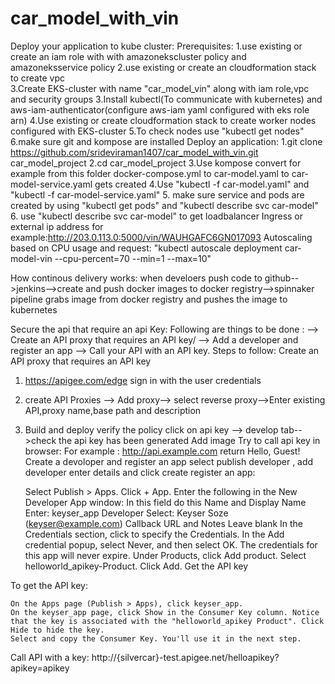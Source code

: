 # car_model_with_vin

Deploy your application to kube cluster:
Prerequisites:
1.use existing or create an iam role with with amazonekscluster policy and amazoneksservice policy
2.use existing or create an cloudformation stack to create vpc  
3.Create EKS-cluster with name "car_model_vin" along with iam role,vpc and security groups
3.Install kubectl(To communicate with kubernetes) and aws-iam-authenticator(configure aws-iam yaml configured with eks role arn)
4.Use existing or create cloudformation stack to create worker nodes configured with EKS-cluster 
5.To check nodes use "kubectl get nodes"
6.make sure git and kompose are installed
Deploy an application:
1.git clone https://github.com/srideviraman1407/car_model_with_vin.git car_model_project
2.cd car_model_project
3.Use kompose convert for example from this folder docker-compose.yml to car-model.yaml to car-model-service.yaml gets created
4.Use "kubectl -f car-model.yaml" and "kubectl -f car-model-service.yaml" 
5. make sure service and pods are created by using "kubectl get pods" and "kubectl describe svc car-model"
6. use "kubectl describe svc car-model" to get loadbalancer Ingress or external ip address
for example:http://203.0.113.0:5000/vin/WAUHGAFC6GN017093
Autoscaling based on CPU usage and request:
"kubectl autoscale deployment car-model-vin --cpu-percent=70 --min=1 --max=10"

How continous delivery works:
when develoers push code to github-->jenkins-->create and push docker images to docker registry-->spinnaker pipeline grabs image from docker registry and pushes the image to kubernetes

Secure the api that require an api Key:
Following are things to be done :
--> Create an API proxy that requires an API key/
--> Add a developer and register an app
--> Call your API with an API key.
Steps to  follow:
Create an API proxy that requires an API key
1. https://apigee.com/edge sign in with the user credentials
2. create API Proxies --> Add proxy--> select reverse proxy-->Enter existing API,proxy name,base path and description
3. Build and deploy
verify the policy
click on api key --> develop tab-->check the api key has been generated
Add image
Try to call api key in browser:
For example :
http://api.example.com
return Hello, Guest!
Create a devoloper and register an app
select publish developer , add developer enter details and click create
register an app:

    Select Publish > Apps.
    Click + App.
    Enter the following in the New Developer App window:
    In this field 	do this
    Name and Display Name 	Enter: keyser_app
    Developer 	Select: Keyser Soze (keyser@example.com)
    Callback URL and Notes 	Leave blank
    In the Credentials section, click to specify the Credentials.
    In the Add credential popup, select Never, and then select OK. The credentials for this app will never expire.
    Under Products, click Add product.
    Select helloworld_apikey-Product.
    Click Add.
Get the API key

To get the API key:

    On the Apps page (Publish > Apps), click keyser_app.
    On the keyser_app page, click Show in the Consumer Key column. Notice that the key is associated with the "helloworld_apikey Product". Click Hide to hide the key.
    Select and copy the Consumer Key. You'll use it in the next step.
Call API with a key:
http://{silvercar}-test.apigee.net/helloapikey?apikey=apikey


